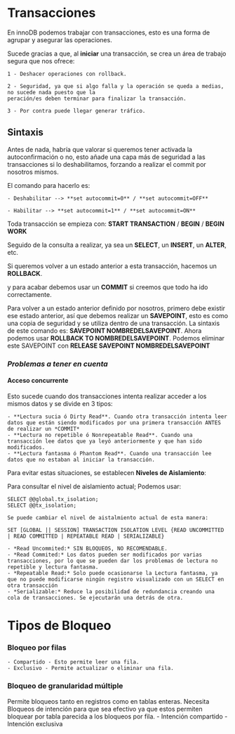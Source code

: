# Transacciones
En innoDB podemos trabajar con transacciones, esto es una forma de agrupar y asegurar las operaciones. 

Sucede gracias a que, al **iniciar** una transacción, se crea un área de trabajo segura que nos ofrece:

    1 - Deshacer operaciones con rollback.
    
    2 - Seguridad, ya que si algo falla y la operación se queda a medias, no sucede nada puesto que la 
    peración/es deben terminar para finalizar la transacción.

    3 - Por contra puede llegar generar tráfico.

## Sintaxis

Antes de nada, habría que valorar si queremos tener activada la autoconfirmación o no, esto añade una capa más de seguridad a las transacciones si lo deshabilitamos, forzando a realizar el commit por nosotros mismos.


El comando para hacerlo es: 

    - Deshabilitar --> **set autocommit=0** / **set autocommit=OFF**

    - Habilitar --> **set autocommit=1** / **set autocommit=ON**

Toda transacción se empieza con: **START TRANSACTION** / **BEGIN** / **BEGIN WORK**

Seguido de la consulta a realizar, ya sea un **SELECT**, un **INSERT**, un **ALTER**, etc.

Si queremos volver a un estado anterior a esta transacción, hacemos un **ROLLBACK**.

y para acabar debemos usar un **COMMIT** si creemos que todo ha ido correctamente. 


Para volver a un estado anterior definido por nosotros, primero debe existir ese estado anterior, así que debemos realizar un **SAVEPOINT**, esto es como una copia de seguridad y se utiliza dentro de una transacción. La sintaxis de este comando es: **SAVEPOINT NOMBREDELSAVEPOINT**. Ahora podemos usar **ROLLBACK TO NOMBREDELSAVEPOINT**. Podemos eliminar este SAVEPOINT con **RELEASE SAVEPOINT NOMBREDELSAVEPOINT**

### *Problemas a tener en cuenta*

#### Acceso concurrente
Esto sucede cuando dos transacciones intenta realizar acceder a los mismos datos y se divide en 3 tipos:

    - **Lectura sucia ó Dirty Read**. Cuando otra transacción intenta leer datos que están siendo modificados por una primera transacción ANTES de realizar un *COMMIT*
    - **Lectura no repetible ó Nonrepeatable Read**. Cuando una transacción lee datos que ya leyó anteriormente y que han sido modificados.
    - **Lectura fantasma ó Phantom Read**. Cuando una transacción lee datos que no estaban al iniciar la transacción.

Para evitar estas situaciones, se establecen **Niveles de Aislamiento**:

Para consultar el nivel de aislamiento actual;
    Podemos usar: 
    
    SELECT @@global.tx_isolation; 
    SELECT @@tx_isolation;
    
    Se puede cambiar el nivel de aistalmiento actual de esta manera:
    
    SET [GLOBAL || SESSION] TRANSACTION ISOLATION LEVEL {READ UNCOMMITTED | READ COMMITTED | REPEATABLE READ | SERIALIZABLE} 

    - *Read Uncommited:* SIN BLOQUEOS, NO RECOMENDABLE.
    - *Read Commited:* Los datos pueden ser modificados por varias transacciones, por lo que se pueden dar los problemas de lectura no repetible y lectura fantasma. 
    - *Repeatable Read:* Solo puede ocasionarse la Lectura fantasma, ya que no puede modificarse ningún registro visualizado con un SELECT en otra transacción
    - *Serializable:* Reduce la posibilidad de redundancia creando una cola de transacciones. Se ejecutarán una detrás de otra.

# Tipos de Bloqueo
### Bloqueo por filas
    - Compartido - Esto permite leer una fila.
    - Exclusivo - Permite actualizar o eliminar una fila.

### Bloqueo de granularidad múltiple
Permite bloqueos tanto en registros como en tablas enteras.
Necesita Bloqueos de intención para que sea efectivo ya que estos permiten bloquear por tabla parecida a los bloqueos por fila.
    - Intención compartido
    - Intención exclusiva

